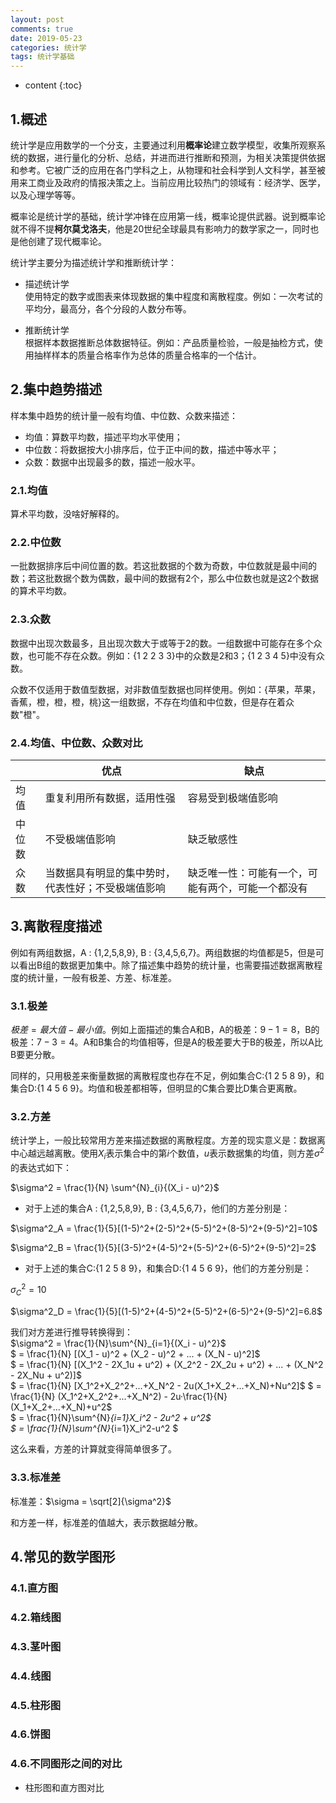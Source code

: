 ```yaml
---
layout: post
comments: true
date: 2019-05-23
categories: 统计学
tags: 统计学基础
---
```


* content
{:toc}


## 1.概述
统计学是应用数学的一个分支，主要通过利用<B>概率论</B>建立数学模型，收集所观察系统的数据，进行量化的分析、总结，并进而进行推断和预测，为相关决策提供依据和参考。它被广泛的应用在各门学科之上，从物理和社会科学到人文科学，甚至被用来工商业及政府的情报决策之上。当前应用比较热门的领域有：经济学、医学，以及心理学等等。

概率论是统计学的基础，统计学冲锋在应用第一线，概率论提供武器。说到概率论就不得不提<b>柯尔莫戈洛夫</b>，他是20世纪全球最具有影响力的数学家之一，同时也是他创建了现代概率论。

统计学主要分为描述统计学和推断统计学：

- 描述统计学   
使用特定的数字或图表来体现数据的集中程度和离散程度。例如：一次考试的平均分，最高分，各个分段的人数分布等。

- 推断统计学   
根据样本数据推断总体数据特征。例如：产品质量检验，一般是抽检方式，使用抽样样本的质量合格率作为总体的质量合格率的一个估计。

## 2.集中趋势描述

样本集中趋势的统计量一般有均值、中位数、众数来描述：

- 均值：算数平均数，描述平均水平使用；
- 中位数：将数据按大小排序后，位于正中间的数，描述中等水平；
- 众数：数据中出现最多的数，描述一般水平。

### 2.1.均值

算术平均数，没啥好解释的。

### 2.2.中位数

一批数据排序后中间位置的数。若这批数据的个数为奇数，中位数就是最中间的数；若这批数据个数为偶数，最中间的数据有2个，那么中位数也就是这2个数据的算术平均数。

### 2.3.众数

数据中出现次数最多，且出现次数大于或等于2的数。一组数据中可能存在多个众数，也可能不存在众数。例如：{1 2 2 3 3}中的众数是2和3；{1 2 3 4 5}中没有众数。

众数不仅适用于数值型数据，对非数值型数据也同样使用。例如：{苹果，苹果，香蕉，橙，橙，橙，桃}这一组数据，不存在均值和中位数，但是存在着众数"橙"。

### 2.4.均值、中位数、众数对比

|  | 优点 | 缺点 |
| ------ | ------ | ------ |
| 均值 | 重复利用所有数据，适用性强 | 容易受到极端值影响 |
| 中位数 | 不受极端值影响 | 缺乏敏感性 |
| 众数 | 当数据具有明显的集中势时，代表性好；不受极端值影响 | 缺乏唯一性：可能有一个，可能有两个，可能一个都没有 |

## 3.离散程度描述

例如有两组数据，A : {1,2,5,8,9}, B : {3,4,5,6,7}。两组数据的均值都是5，但是可以看出B组的数据更加集中。除了描述集中趋势的统计量，也需要描述数据离散程度的统计量，一般有极差、方差、标准差。

### 3.1.极差

$极差 = 最大值-最小值$。例如上面描述的集合A和B，A的极差：$9-1=8$，B的极差：$7-3=4$。A和B集合的均值相等，但是A的极差要大于B的极差，所以A比B要更分散。

同样的，只用极差来衡量数据的离散程度也存在不足，例如集合C:{1 2 5 8 9}，和集合D:{1 4 5 6 9}。均值和极差都相等，但明显的C集合要比D集合更离散。

### 3.2.方差

统计学上，一般比较常用方差来描述数据的离散程度。方差的现实意义是：数据离中心越远越离散。使用$X_i$表示集合中的第$i$个数值，$u$表示数据集的均值，则方差$\sigma^2$的表达式如下：

$\sigma^2 = \frac{1}{N} \sum^{N}_{i}{(X_i - u)^2}$

- 对于上述的集合A : {1,2,5,8,9}, B : {3,4,5,6,7}，他们的方差分别是：

$\sigma^2_A = \frac{1}{5}[(1-5)^2+(2-5)^2+(5-5)^2+(8-5)^2+(9-5)^2]=10$

$\sigma^2_B = \frac{1}{5}[(3-5)^2+(4-5)^2+(5-5)^2+(6-5)^2+(9-5)^2]=2$

- 对于上述的集合C:{1 2 5 8 9}，和集合D:{1 4 5 6 9}，他们的方差分别是：

$\sigma^2_C = 10$

$\sigma^2_D = \frac{1}{5}[(1-5)^2+(4-5)^2+(5-5)^2+(6-5)^2+(9-5)^2]=6.8$

我们对方差进行推导转换得到：   
$\sigma^2 = \frac{1}{N}\sum^{N}_{i=1}{(X_i - u)^2}$     
$ = \frac{1}{N} [(X_1 - u)^2 + (X_2 - u)^2 + ... + (X_N - u)^2]$    
$ = \frac{1}{N} [(X_1^2 - 2X_1u + u^2) + (X_2^2 - 2X_2u + u^2) + ... + (X_N^2 - 2X_Nu + u^2)]$    
$ = \frac{1}{N} [X_1^2+X_2^2+...+X_N^2 - 2u(X_1+X_2+...+X_N)+Nu^2]$
$ = \frac{1}{N} (X_1^2+X_2^2+...+X_N^2) - 2u·\frac{1}{N}(X_1+X_2+...+X_N)+u^2$    
$ = \frac{1}{N}\sum^{N}_{i=1}X_i^2 - 2u^2 + u^2$    
$ = \frac{1}{N}\sum^{N}_{i=1}X_i^2-u^2 $

这么来看，方差的计算就变得简单很多了。

### 3.3.标准差

标准差：$\sigma = \sqrt[2]{\sigma^2}$

和方差一样，标准差的值越大，表示数据越分散。



## 4.常见的数学图形

### 4.1.直方图


### 4.2.箱线图


### 4.3.茎叶图


### 4.4.线图

### 4.5.柱形图

### 4.6.饼图

### 4.6.不同图形之间的对比

- 柱形图和直方图对比






